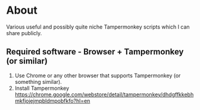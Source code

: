 # About
Various useful and possibly quite niche Tampermonkey scripts which I can share publicly.

## Required software - Browser + Tampermonkey (or similar)

1. Use Chrome or any other browser that supports Tampermonkey (or something similar). 
2. Install Tampermonkey https://chrome.google.com/webstore/detail/tampermonkey/dhdgffkkebhmkfjojejmpbldmpobfkfo?hl=en
